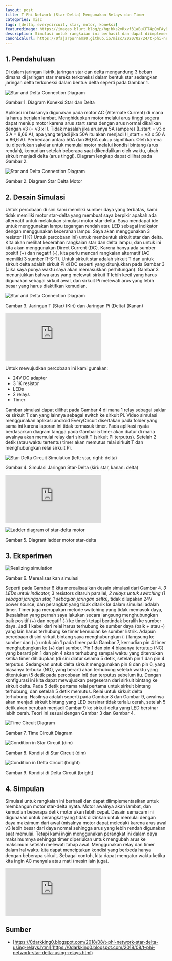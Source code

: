 ```yaml
---
layout: post
title: T-Phi Network (Star-Delta) Mengunakan Relays dan Timer
categories: misc
tags: [delta, everycircuit, star, motor, koneksi]
featuredimage: https://images.blurt.blog/p/hgjbks2vRxvf31aBuCFT4pQnFAyB8FiVtrAszKN5K1xk16AFn6p53T9m5EbvuJ2Edc9qFjRw5TcCRCyLAKQZbj2TrW
description: Simulasi untuk rangkaian ini berhasil dan dapat diimplementasikan untuk membangun motor delta bintang yang sebenarnya. Motor awalnya akan lambat, dan kemudian beberapa detik motor akan lebih cepat.
canonicalurl: https://0fajarpurnama0.github.io/misc/2020/02/24/t-phi-network-menggunakan-relays-dan-timer.html
---
```


## 1\. Pendahuluan

Di dalam jaringan listrik, jaringan star dan delta mengandung 3 beban dimana di jaringan star mereka terkoneksi dalam bentuk star sedangkan jaringan delta terkoneksi dalam bentuk delta seperti pada Gambar 1.

![Star and Delta Connection Diagram](https://farm6.staticflickr.com/5699/21416388852_05df519d1b_o_d.jpg)

Gambar 1\. Diagram Koneksi Star dan Delta

Aplikasi ini biasanya digunakan pada motor AC (Alternate Current) di mana ia harus berjalan lambat. Menghidupkan motor melalui arus tinggi segera dapat meniup motor karena arus start sama dengan arus normal dikalikan dengan v3 (= v3 x I). Tidak masalah jika arusnya 5A (ampere) (I_start = v3 x 5 A = 8,66 A), apa yang terjadi jika 50A itu akan menjadi (I_start = v3 x 50 A = 86,6 A). Perbedaan antara 50A dan 86,6A cukup signifikan. Oleh karena itu diperlukan sakelar untuk memulai motor melalui kondisi bintang (arus rendah), kemudian setelah beberapa saat dikendalikan oleh waktu, ubah sirkuit menjadi delta (arus tinggi). Diagram lengkap dapat dilihat pada Gambar 2.

![Star and Delta Connection Diagram](https://farm6.staticflickr.com/5623/20804621194_2b94d3461f_o_d.jpg)

Gambar 2\. Diagram Star Delta Motor


## 2\. Desain Simulasi

Untuk percobaan di sini kami memiliki sumber daya yang terbatas, kami tidak memiliki motor star-delta yang membuat saya berpikir apakah ada alternatif untuk melakukan simulasi motor star-delta. Saya mendapat ide untuk menggunakan lampu tegangan rendah atau LED sebagai indikator dengan menggunakan kecerahan lampu. Saya akan menggunakan 3 resistor (1 K? Untuk percobaan ini) untuk membentuk sirkuit star dan delta. Kita akan melihat kecerahan rangkaian star dan delta lampu, dan untuk ini kita akan menggunakan Direct Current (DC). Karena hanya ada sumber positif (+) dan negatif (-), kita perlu mencari rangkaian alternatif (AC memiliki 3 sumber R-S-T). Untuk sirkuit star adalah sirkuit T dan untuk sirkuit delta adalah sirkuit Pi di DC seperti yang ditunjukkan pada Gambar 3 (Jika saya punya waktu saya akan memasukkan perhitungan). Gambar 3 menunjukkan bahwa arus yang melewati sirkuit T lebih kecil yang harus digunakan sebagai sirkuit awal, dan sirkuit Pi melewati arus yang lebih besar yang harus diaktifkan kemudian.

![Star and Delta Connection Diagram](https://farm6.staticflickr.com/5695/20806241573_0b224c59b2_o_d.jpg)

Gambar 3\. Jaringan T (Star) (Kiri) dan Jaringan Pi (Delta) (Kanan)

<div class="video-container"><iframe src="https://www.youtube.com/embed/aEjFKhszAGk" frameborder="0" allowfullscreen=""></iframe></div>

Untuk mewujudkan percobaan ini kami gunakan:

*   24V DC adapter
*   3 1K resistor
*   LEDs
*   2 relays
*   Timer

Gambar simulasi dapat dilihat pada Gambar 4 di mana 1 relay sebagai saklar ke sirkuit T dan yang lainnya sebagai switch ke sirkuit Pi. Video simulasi menggunakan aplikasi android EveryCircuit disertakan pada folder yang sama ini karena laporan ini tidak termasuk timer. Pada aplikasi nyata berdasarkan diagram tangga pada Gambar 5 timer akan diatur di mana awalnya akan memulai relay dari sirkuit T (sirkuit Pi terputus). Setelah 2 detik (atau waktu tertentu) timer akan memutus relai sirkuit T dan menghubungkan relai sirkuit Pi.

![Star-Delta Circuit Simulation (left: star, right: delta)](https://farm6.staticflickr.com/5785/20806240853_9849812a0e_o_d.jpg)

Gambar 4\. Simulasi Jaringan Star-Delta (kiri: star, kanan: delta)

<div class="video-container"><iframe src="https://www.youtube.com/embed/tBVHPCyPbYo" frameborder="0" allowfullscreen=""></iframe></div>

![Ladder diagram of star-delta motor](https://farm1.staticflickr.com/679/21416386042_07046146a6_o_d.jpg)

Gambar 5\. Diagram ladder motor star-delta

## 3\. Eksperimen

![Realizing simulation](https://farm6.staticflickr.com/5836/21416385392_eece3c1fa6_o_d.jpg)

Gambar 6\. Merealisasikan simulasi

Seperti pada Gambar 6 kita merealisasikan desain simulasi dari Gambar 4. _3 LEDs untuk indicator,_ 3 resistors ditaruh parallel, _2 relays untuk switching (1 sebagai jaringan star, 1 sebagian jaringan delta),_ tidak dilupakan 24V power source, dan perangkat yang tidak ditarik ke dalam simulasi adalah timer. Timer juga merupakan metode switching yang tidak memasok daya, (kesalahan yang pernah saya lakukan secara langsung menghubungkan baik positif (+) dan negatif (-) ke timer) tetapi bertindak beralih ke sumber daya. Jadi 1 kabel dari relai harus terhubung ke sumber daya (baik + atau -) yang lain harus terhubung ke timer kemudian ke sumber listrik. Adapun percobaan di sini sirkuit bintang saya menghubungkan (-) langsung ke sumber dan (+) untuk pin 1 pada timer pada Gambar 7, kemudian pin 4 timer menghubungkan ke (+) dari sumber. Pin 1 dan pin 4 biasanya tertutup (NC) yang berarti pin 1 dan pin 4 akan terhubung sampai waktu yang ditentukan ketika timer dihidupkan (di sini diatur selama 5 detik, setelah pin 1 dan pin 4 terputus. Sedangkan untuk delta sirkuit menggunakan pin 8 dan pin 6, yang biasanya terbuka (NO), yang berarti akan terhubung setelah waktu yang ditentukan (5 detik pada percobaan ini) dan terputus sebelum itu. Dengan konfigurasi ini kita dapat mewujudkan pergeseran dari sirkuit bintang ke sirkuit delta. Pada 5 detik pertama relai pertama untuk sirkuit bintang terhubung, dan setelah 5 detik memutus. Relai untuk sirkuit delta terhubung. Hasilnya adalah seperti pada Gambar 8 dan Gambar 9, awalnya akan menjadi sirkuit bintang yang LED bersinar tidak terlalu cerah, setelah 5 detik akan berubah menjadi Gambar 9 ke sirkuit delta yang LED bersinar lebih cerah. Teori ini sesuai dengan Gambar 3 dan Gambar 4.

![Time Circuit Diagram](https://farm6.staticflickr.com/5783/20806250943_4bea87a857_o_d.jpg)

Gambar 7\. Time Circuit Diagram

![Condition in Star Circuit (dim)](https://farm1.staticflickr.com/741/21401068946_130de3cc5d_o_d.jpg)

Gambar 8\. Kondisi di Star Circuit (dim)

![Condition in Delta Circuit (bright)](https://farm1.staticflickr.com/741/21401068946_130de3cc5d_o_d.jpg)

Gambar 9\. Kondisi di Delta Circuit (bright)

## 4\. Simpulan

Simulasi untuk rangkaian ini berhasil dan dapat diimplementasikan untuk membangun motor star-delta nyata. Motor awalnya akan lambat, dan kemudian beberapa detik motor akan lebih cepat. Desain semacam ini digunakan untuk perangkat yang tidak diizinkan untuk memulai dengan daya maksimum dari awal (misalnya motor dapat meledak) karena arus awal v3 lebih besar dari daya normal sehingga arus yang lebih rendah digunakan saat memulai. Tetapi kami ingin menggunakan perangkat ini dalam daya maksimumnya sehingga timer diperlukan untuk mengubah arus ke maksimum setelah melewati tahap awal. Menggunakan relay dan timer dalam hal waktu kita dapat menciptakan kondisi yang berbeda hanya dengan beberapa sirkuit. Sebagai contoh, kita dapat mengatur waktu ketika kita ingin AC menyala atau mati (mesin lain juga).

<div class="video-container"><iframe src="https://www.youtube.com/embed/-ggfhEBfFCc" frameborder="0" allowfullscreen=""></iframe></div>

## Sumber

*   [https://0darkking0.blogspot.com/2018/08/t-phi-network-star-delta-using-relays.html](https://0darkking0.blogspot.com/2018/08/t-phi-network-star-delta-using-relays.html)